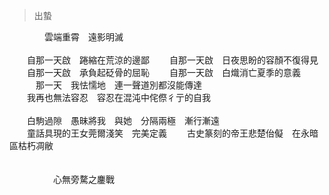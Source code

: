 > 出蟄

&emsp;&emsp;&emsp;&emsp;雲端重霄&emsp;遠影明滅
<br />
<br />
&emsp;&emsp;自那一天啟&emsp;踡縮在荒涼的邊鄙
&emsp;&emsp;自那一天啟&emsp;日夜思盼的容顏不復得見
&emsp;&emsp;自那一天啟&emsp;承負起砭骨的屈恥
&emsp;&emsp;自那一天啟&emsp;白熾消亡夏季的意義
&emsp;&emsp;&emsp;那一天&emsp;我怯懦地&emsp;連一聲道別都沒能傳達
<br />
&emsp;&emsp;我再也無法容忍&emsp;容忍在混沌中侘傺彳亍的自我
<br />
<br />
&emsp;&emsp;白駒過隙&emsp;愚昧將我&emsp;與她&emsp;分隔兩極&emsp;漸行漸遠
<br />
&emsp;&emsp;童話具現的王女莞爾淺笑&emsp;完美定義
&emsp;&emsp;古史篆刻的帝王悲楚佁儗&emsp;在永暗區枯朽凋敝
<br />
<br />
<br />
&emsp;&emsp;&emsp;&emsp;&emsp;心無旁騖之鏖戰
